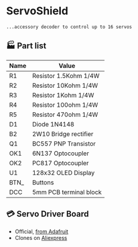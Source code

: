 # ServoShield

    ...accessory decoder to control up to 16 servos 
	
## :factory: Part list
|Name|Value|
|--|--|
|R1|Resistor 1.5Kohm 1/4W|
|R2|Resistor 10Kohm 1/4W|
|R3|Resistor 1Kohm 1/4W|
|R4|Resistor 100ohm 1/4W|
|R5|Resistor 470ohm 1/4W|
|D1|Diode 1N4148|
|B2|2W10 Bridge rectifier|
|Q1|BC557 PNP Transistor|
|OK1|6N137 Optocoupler|
|OK2|PC817 Optocoupler|
|U1|128x32 OLED Display|
|BTN_|Buttons|
|DCC|5mm PCB terminal block|

## :credit_card: Servo Driver Board
- Official, [from Adafruit](https://www.adafruit.com/product/815)
- Clones on [Aliexpress](https://www.aliexpress.com/w/wholesale-pca9685-16-channel-servo-driver.html)